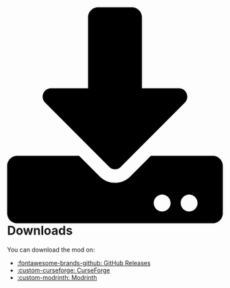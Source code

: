 # <span class="twemoji"><svg xmlns="http://www.w3.org/2000/svg" viewBox="0 0 512 512"><path d="M216 0h80c13.3 0 24 10.7 24 24v168h87.7c17.8 0 26.7 21.5 14.1 34.1L269.7 378.3c-7.5 7.5-19.8 7.5-27.3 0L90.1 226.1c-12.6-12.6-3.7-34.1 14.1-34.1H192V24c0-13.3 10.7-24 24-24zm296 376v112c0 13.3-10.7 24-24 24H24c-13.3 0-24-10.7-24-24V376c0-13.3 10.7-24 24-24h146.7l49 49c20.1 20.1 52.5 20.1 72.6 0l49-49H488c13.3 0 24 10.7 24 24zm-124 88c0-11-9-20-20-20s-20 9-20 20 9 20 20 20 20-9 20-20zm64 0c0-11-9-20-20-20s-20 9-20 20 9 20 20 20 20-9 20-20z"></path></svg></span> Downloads

You can download the mod on:

- [:fontawesome-brands-github: GitHub Releases](https://github.com/blackd/Inventory-Profiles/releases)
- [:custom-curseforge: CurseForge](https://www.curseforge.com/minecraft/mc-mods/inventory-profiles-next)
- [:custom-modrinth: Modrinth](https://modrinth.com/mod/inventory-profiles-next)
